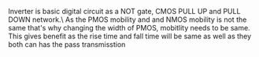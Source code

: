 Inverter is basic digital circuit as a NOT gate, CMOS PULL UP and PULL DOWN network.\\
As the PMOS mobility and and NMOS mobility is not the same that's why changing the width of PMOS, mobitlity needs to be same.
This gives benefit as the rise time and fall time will be same as well as they both can has the pass transmisstion 



